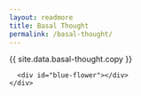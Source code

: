 ```yaml
---
layout: readmore
title: Basal Thought
permalink: /basal-thought/
---
```


<head>
    <meta charset="UTF-8" />
    <meta name="viewport" content="width=device-width">
    <link rel="stylesheet" type="text/css" href="../css/readmore-styles.css" />
</head>


  <div id="wrapper">
    <div class="right-border-box">
      <div class="idea">
        <div id="idea-copy">
          <p>{{ site.data.basal-thought.copy }}</p>
        </div>
      </div>

      <div id="blue-flower"></div>
    </div>
  </div>



